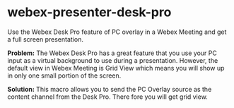 # webex-presenter-desk-pro
Use the Webex Desk Pro feature of PC overlay in a Webex Meeting and get a full screen presentation.   

**Problem:** The Webex Desk Pro has a great feature that you use your PC input as a virtual background to use during a presentation.  However, the default view in Webex Meeting is Grid View which means you will show up in only one small portion of the screen.  

**Solution:** This macro allows you to send the PC Overlay source as the content channel from the Desk Pro.  There fore you will get grid view.  
